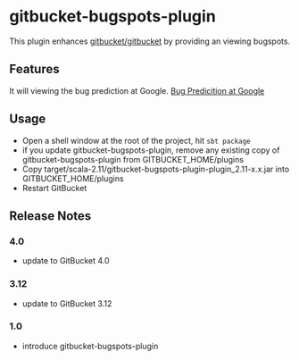 # gitbucket-bugspots-plugin

This plugin enhances [gitbucket/gitbucket](https://github.com/gitbucket/gitbucket) by providing an viewing bugspots.

## Features

It will viewing the bug prediction at Google.
[Bug Predicition at Google](http://google-engtools.blogspot.jp/2011/12/bug-prediction-at-google.html)

## Usage

- Open a shell window at the root of the project, hit `sbt package`
- if you update gitbucket-bugspots-plugin, remove any existing copy of gitbucket-bugspots-plugin from GITBUCKET_HOME/plugins
- Copy target/scala-2.11/gitbucket-bugspots-plugin-plugin_2.11-x.x.jar into GITBUCKET_HOME/plugins
- Restart GitBucket

## Release Notes

### 4.0

- update to GitBucket 4.0

### 3.12

- update to GitBucket 3.12

### 1.0

- introduce gitbucket-bugspots-plugin
